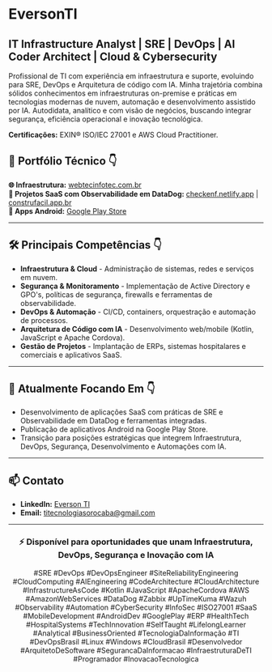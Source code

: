 # EversonTI

## IT Infrastructure Analyst | SRE | DevOps | AI Coder Architect | Cloud & Cybersecurity

Profissional de TI com experiência em infraestrutura e suporte, evoluindo para SRE, DevOps e Arquitetura de código com IA. Minha trajetória combina sólidos conhecimentos em infraestruturas on-premise e práticas em tecnologias modernas de nuvem, automação e desenvolvimento assistido por IA.
Autodidata, analítico e com visão de negócios, buscando integrar segurança, eficiência operacional e inovação tecnológica.

**Certificações:** EXIN® ISO/IEC 27001 e AWS Cloud Practitioner.

## 📁 Portfólio Técnico 👇
**🌐 Infraestrutura:** [webtecinfotec.com.br](https://www.webtecinfotec.com.br)  
**🚀 Projetos SaaS com Observabilidade em DataDog:** [checkenf.netlify.app](https://checkenf.netlify.app) | [construfacil.app.br](https://construfacil.app.br)  
**📱 Apps Android:** [Google Play Store](https://play.google.com/store/apps/developer?id=WebTec+InfoTec)

---
## 🛠️ Principais Competências 👇
- **Infraestrutura & Cloud** - Administração de sistemas, redes e serviços em nuvem.
- **Segurança & Monitoramento** - Implementação de Active Directory e GPO's, políticas de segurança, firewalls e ferramentas de observabilidade.
- **DevOps & Automação** - CI/CD, containers, orquestração e automação de processos.
- **Arquitetura de Código com IA** - Desenvolvimento web/mobile (Kotlin, JavaScript e Apache Cordova).
- **Gestão de Projetos** - Implantação de ERPs, sistemas hospitalares e comerciais e aplicativos SaaS.

---
## 🎯 Atualmente Focando Em 👇
- Desenvolvimento de aplicações SaaS com práticas de SRE e Observabilidade em DataDog e ferramentas integradas.
- Publicação de aplicativos Android na Google Play Store.
- Transição para posições estratégicas que integrem Infraestrutura, DevOps, Segurança, Desenvolvimento e Automações com IA.
  
---
## 📫 Contato
- **LinkedIn:** [Everson TI](https://www.linkedin.com/in/eversonti/)
- **Email:** titecnologiasorocaba@gmail.com
  
---

<div align="center">

### ⚡ **Disponível para oportunidades que unam Infraestrutura, DevOps, Segurança e Inovação com IA**

#SRE #DevOps #DevOpsEngineer #SiteReliabilityEngineering #CloudComputing #AIEngineering #CodeArchitecture #CloudArchitecture #InfrastructureAsCode #Kotlin #JavaScript #ApacheCordova #AWS #AmazonWebServices #DataDog #Zabbix #UpTimeKuma #Wazuh #Observability #Automation #CyberSecurity #InfoSec #ISO27001 #SaaS #MobileDevelopment #AndroidDev #GooglePlay #ERP #HealthTech #HospitalSystems #TechInnovation #SelfTaught #LifelongLearner #Analytical #BusinessOriented #TecnologiaDaInformação #TI #DevOpsBrasil #Linux #Windows #CloudBrasil #Desenvolvedor #ArquitetoDeSoftware #SegurancaDaInformacao #InfraestruturaDeTI #Programador #InovacaoTecnologica

</div>
